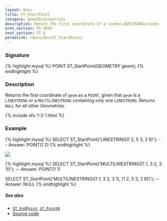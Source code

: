 ```yaml
---
layout: docs
title: ST_StartPoint
category: geom2D/properties
description: Return the first coordinate of a <code>LINESTRING</code>
prev_section: ST_SRID
next_section: ST_X
permalink: /docs/dev/ST_StartPoint/
---
```


### Signature

{% highlight mysql %}
POINT ST_StartPoint(GEOMETRY geom);
{% endhighlight %}

### Description

Returns the first coordinate of `geom` as a `POINT`, given that `geom` is a
`LINESTRING` or a `MULTILINESTRING` containing only one `LINESTRING`. Returns
`NULL` for all other Geometries.

{% include sfs-1-2-1.html %}

### Example

{% highlight mysql %}
SELECT ST_StartPoint('LINESTRING(1 2, 5 3, 2 6)');
-- Answer: POINT(1 2)
{% endhighlight %}

<img class="displayed" src="../ST_StartPoint.png"/>

{% highlight mysql %}
SELECT ST_StartPoint('MULTILINESTRING((1 1, 3 2, 3 1))');
-- Answer: POINT(1 1)

SELECT ST_StartPoint('MULTILINESTRING((1 1, 3 2, 3 1),
                                      (1 2, 5 3, 2 6))');
-- Answer: NULL
{% endhighlight %}

##### See also

* [`ST_EndPoint`](../ST_EndPoint), [`ST_PointN`](../ST_PointN)
* <a href="https://github.com/irstv/H2GIS/blob/master/h2spatial/src/main/java/org/h2gis/h2spatial/internal/function/spatial/properties/ST_StartPoint.java" target="_blank">Source code</a>
